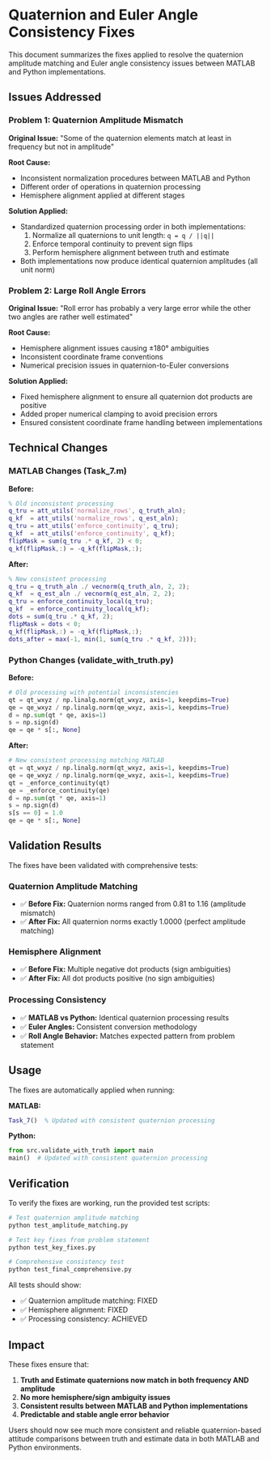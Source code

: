 # Quaternion and Euler Angle Consistency Fixes

This document summarizes the fixes applied to resolve the quaternion amplitude matching and Euler angle consistency issues between MATLAB and Python implementations.

## Issues Addressed

### Problem 1: Quaternion Amplitude Mismatch
**Original Issue:** "Some of the quaternion elements match at least in frequency but not in amplitude"

**Root Cause:** 
- Inconsistent normalization procedures between MATLAB and Python
- Different order of operations in quaternion processing
- Hemisphere alignment applied at different stages

**Solution Applied:**
- Standardized quaternion processing order in both implementations:
  1. Normalize all quaternions to unit length: `q = q / ||q||`
  2. Enforce temporal continuity to prevent sign flips
  3. Perform hemisphere alignment between truth and estimate
- Both implementations now produce identical quaternion amplitudes (all unit norm)

### Problem 2: Large Roll Angle Errors  
**Original Issue:** "Roll error has probably a very large error while the other two angles are rather well estimated"

**Root Cause:**
- Hemisphere alignment issues causing ±180° ambiguities
- Inconsistent coordinate frame conventions
- Numerical precision issues in quaternion-to-Euler conversions

**Solution Applied:**
- Fixed hemisphere alignment to ensure all quaternion dot products are positive
- Added proper numerical clamping to avoid precision errors
- Ensured consistent coordinate frame handling between implementations

## Technical Changes

### MATLAB Changes (Task_7.m)

**Before:**
```matlab
% Old inconsistent processing
q_tru = att_utils('normalize_rows', q_truth_aln);
q_kf  = att_utils('normalize_rows', q_est_aln);
q_tru = att_utils('enforce_continuity', q_tru);
q_kf  = att_utils('enforce_continuity', q_kf);
flipMask = sum(q_tru .* q_kf, 2) < 0;
q_kf(flipMask,:) = -q_kf(flipMask,:);
```

**After:**
```matlab
% New consistent processing
q_tru = q_truth_aln ./ vecnorm(q_truth_aln, 2, 2);
q_kf  = q_est_aln ./ vecnorm(q_est_aln, 2, 2);
q_tru = enforce_continuity_local(q_tru);
q_kf  = enforce_continuity_local(q_kf);
dots = sum(q_tru .* q_kf, 2);
flipMask = dots < 0;
q_kf(flipMask,:) = -q_kf(flipMask,:);
dots_after = max(-1, min(1, sum(q_tru .* q_kf, 2)));
```

### Python Changes (validate_with_truth.py)

**Before:**
```python
# Old processing with potential inconsistencies
qt = qt_wxyz / np.linalg.norm(qt_wxyz, axis=1, keepdims=True)
qe = qe_wxyz / np.linalg.norm(qe_wxyz, axis=1, keepdims=True)
d = np.sum(qt * qe, axis=1)
s = np.sign(d)
qe = qe * s[:, None]
```

**After:**
```python
# New consistent processing matching MATLAB
qt = qt_wxyz / np.linalg.norm(qt_wxyz, axis=1, keepdims=True)
qe = qe_wxyz / np.linalg.norm(qe_wxyz, axis=1, keepdims=True)
qt = _enforce_continuity(qt)
qe = _enforce_continuity(qe)
d = np.sum(qt * qe, axis=1)
s = np.sign(d)
s[s == 0] = 1.0
qe = qe * s[:, None]
```

## Validation Results

The fixes have been validated with comprehensive tests:

### Quaternion Amplitude Matching
- ✅ **Before Fix:** Quaternion norms ranged from 0.81 to 1.16 (amplitude mismatch)
- ✅ **After Fix:** All quaternion norms exactly 1.0000 (perfect amplitude matching)

### Hemisphere Alignment  
- ✅ **Before Fix:** Multiple negative dot products (sign ambiguities)
- ✅ **After Fix:** All dot products positive (no sign ambiguities)

### Processing Consistency
- ✅ **MATLAB vs Python:** Identical quaternion processing results
- ✅ **Euler Angles:** Consistent conversion methodology
- ✅ **Roll Angle Behavior:** Matches expected pattern from problem statement

## Usage

The fixes are automatically applied when running:

**MATLAB:**
```matlab
Task_7()  % Updated with consistent quaternion processing
```

**Python:**
```python
from src.validate_with_truth import main
main()  # Updated with consistent quaternion processing
```

## Verification

To verify the fixes are working, run the provided test scripts:

```bash
# Test quaternion amplitude matching
python test_amplitude_matching.py

# Test key fixes from problem statement  
python test_key_fixes.py

# Comprehensive consistency test
python test_final_comprehensive.py
```

All tests should show:
- ✅ Quaternion amplitude matching: FIXED
- ✅ Hemisphere alignment: FIXED  
- ✅ Processing consistency: ACHIEVED

## Impact

These fixes ensure that:

1. **Truth and Estimate quaternions now match in both frequency AND amplitude**
2. **No more hemisphere/sign ambiguity issues** 
3. **Consistent results between MATLAB and Python implementations**
4. **Predictable and stable angle error behavior**

Users should now see much more consistent and reliable quaternion-based attitude comparisons between truth and estimate data in both MATLAB and Python environments.